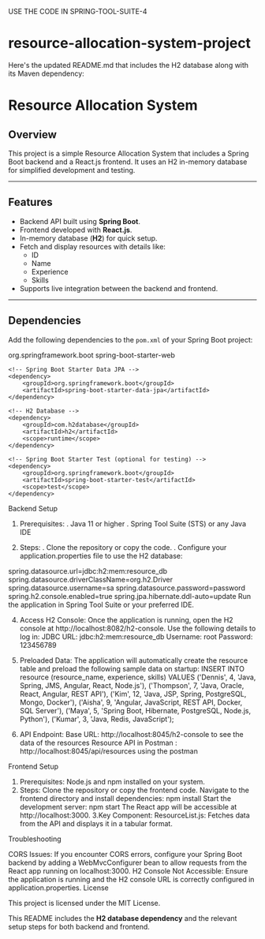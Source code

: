 USE THE CODE IN SPRING-TOOL-SUITE-4

# resource-allocation-system-project

Here's the updated README.md that includes the H2 database along with its Maven dependency:

# Resource Allocation System

## Overview

This project is a simple Resource Allocation System that includes a Spring Boot backend and a React.js frontend. It uses an H2 in-memory database for simplified development and testing.

---

## Features

- Backend API built using **Spring Boot**.
- Frontend developed with **React.js**.
- In-memory database (**H2**) for quick setup.
- Fetch and display resources with details like:
  - ID
  - Name
  - Experience
  - Skills
- Supports live integration between the backend and frontend.

---

## Dependencies

Add the following dependencies to the `pom.xml` of your Spring Boot project:


<dependencies>
    <!-- Spring Boot Starter Web -->
    <dependency>
        <groupId>org.springframework.boot</groupId>
        <artifactId>spring-boot-starter-web</artifactId>
    </dependency>

    <!-- Spring Boot Starter Data JPA -->
    <dependency>
        <groupId>org.springframework.boot</groupId>
        <artifactId>spring-boot-starter-data-jpa</artifactId>
    </dependency>

    <!-- H2 Database -->
    <dependency>
        <groupId>com.h2database</groupId>
        <artifactId>h2</artifactId>
        <scope>runtime</scope>
    </dependency>

    <!-- Spring Boot Starter Test (optional for testing) -->
    <dependency>
        <groupId>org.springframework.boot</groupId>
        <artifactId>spring-boot-starter-test</artifactId>
        <scope>test</scope>
    </dependency>
</dependencies>
Backend Setup

1. Prerequisites:
 . Java 11 or higher
 . Spring Tool Suite (STS) or any Java IDE

   
2. Steps:
  . Clone the repository or copy the code.
  . Configure your application.properties file to use the H2 database:
   
spring.datasource.url=jdbc:h2:mem:resource_db
spring.datasource.driverClassName=org.h2.Driver
spring.datasource.username=sa
spring.datasource.password=password
spring.h2.console.enabled=true
spring.jpa.hibernate.ddl-auto=update
Run the application in Spring Tool Suite or your preferred IDE.

4. Access H2 Console:
Once the application is running, open the H2 console at http://localhost:8082/h2-console.
Use the following details to log in:
JDBC URL: jdbc:h2:mem:resource_db
Username: root
Password: 123456789


5. Preloaded Data:
The application will automatically create the resource table and preload the following sample data on startup:
INSERT INTO resource (resource_name, experience, skills)
VALUES
    ('Dennis', 4, 'Java, Spring, JMS, Angular, React, Node.js'),
    ('Thompson', 7, 'Java, Oracle, React, Angular, REST API'),
    ('Kim', 12, 'Java, JSP, Spring, PostgreSQL, Mongo, Docker'),
    ('Aisha', 9, 'Angular, JavaScript, REST API, Docker, SQL Server'),
    ('Maya', 5, 'Spring Boot, Hibernate, PostgreSQL, Node.js, Python'),
    ('Kumar', 3, 'Java, Redis, JavaScript');
    
6. API Endpoint:
Base URL: http://localhost:8045/h2-console to see the data of the resources
Resource API in Postman : http://localhost:8045/api/resources using the postman

Frontend Setup

1. Prerequisites:
Node.js and npm installed on your system.
2. Steps:
Clone the repository or copy the frontend code.
Navigate to the frontend directory and install dependencies:
npm install
Start the development server:
npm start
The React app will be accessible at http://localhost:3000.
3.Key Component:
ResourceList.js: Fetches data from the API and displays it in a tabular format.

Troubleshooting

CORS Issues: If you encounter CORS errors, configure your Spring Boot backend by adding a WebMvcConfigurer bean to allow requests from the React app running on localhost:3000.
H2 Console Not Accessible: Ensure the application is running and the H2 console URL is correctly configured in application.properties.
License

This project is licensed under the MIT License.


This README includes the **H2 database dependency** and the relevant setup steps for both backend and frontend.
